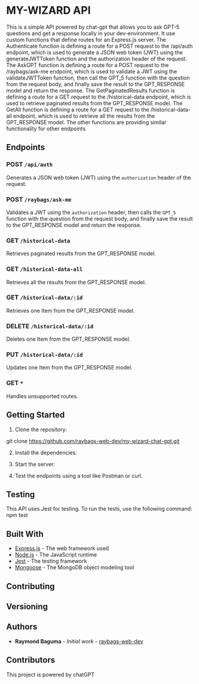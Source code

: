 # MY-WIZARD API

This is a simple API powered by chat-gpt that allows you to ask GPT-5 questions and get a response locally in your dev-environment.
It use custom functions that define routes for an Express.js server. The Authenticate function is defining a route for a POST request to the /api/auth endpoint, which is used to generate a JSON web token (JWT) using the generateJWTToken function and the authorization header of the request. The AskGPT function is defining a route for a POST request to the /raybags/ask-me endpoint, which is used to validate a JWT using the validateJWTToken function, then call the GPT_5 function with the question from the request body, and finally save the result to the GPT_RESPONSE model and return the response. The GetPaginatedResults function is defining a route for a GET request to the /historical-data endpoint, which is used to retrieve paginated results from the GPT_RESPONSE model. The GetAll function is defining a route for a GET request to the /historical-data-all endpoint, which is used to retrieve all the results from the GPT_RESPONSE model. The other functions are providing similar functionality for other endpoints

## Endpoints

### POST `/api/auth`

Generates a JSON web token (JWT) using the `authorization` header of the request.

### POST `/raybags/ask-me`

Validates a JWT using the `authorization` header, then calls the `GPT_5` function with the question from the request body, and finally save the result to the GPT_RESPONSE model and return the response.

### GET `/historical-data`

Retrieves paginated results from the GPT_RESPONSE model.

### GET `/historical-data-all`

Retrieves all the results from the GPT_RESPONSE model.

### GET `/historical-data/:id`

Retrieves one Item from the GPT_RESPONSE model.

### DELETE `/historical-data/:id`

Deletes one Item from the GPT_RESPONSE model.

### PUT `/historical-data/:id`

Updates one Item from the GPT_RESPONSE model.

### GET `*`

Handles unsupported routes.

## Getting Started

1. Clone the repository:

git clone  https://github.com/raybags-web-dev/my-wizard-chat-gpt.git

2. Install the dependencies:

3. Start the server:

4. Test the endpoints using a tool like Postman or curl.

## Testing

This API uses Jest for testing. To run the tests, use the following command:
npm test


## Built With

* [Express.js](https://expressjs.com/) - The web framework used
* [Node.js](https://nodejs.org/) - The JavaScript runtime
* [Jest](https://jestjs.io/) - The testing framework
* [Mongoose](https://mongoosejs.com/) - The MongoDB object modeling tool

## Contributing

## Versioning

## Authors

* **Raymond Baguma** - *Initial work* - [raybags-web-dev](https://github.com/raybags-web-dev?tab=repositories)


## Contributors

This project is powered by chatGPT

